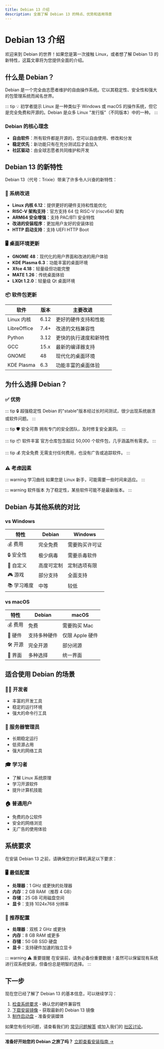 ```yaml
---
title: Debian 13 介绍
description: 全面了解 Debian 13 的特点、优势和适用场景
---
```


# Debian 13 介绍

欢迎来到 Debian 的世界！如果您是第一次接触 Linux，或者想了解 Debian 13 的新特性，这篇文章将为您提供全面的介绍。

## 什么是 Debian？

Debian 是一个完全由志愿者维护的自由操作系统。它以其稳定性、安全性和强大的包管理系统而闻名世界。

::: tip 💡 初学者提示
Linux 是一种类似于 Windows 或 macOS 的操作系统，但它是完全免费和开源的。Debian 是众多 Linux "发行版"（不同版本）中的一种。
:::

### Debian 的核心理念

- **自由软件**：所有软件都是开源的，您可以自由使用、修改和分发
- **稳定优先**：新功能只有在充分测试后才会加入
- **社区驱动**：由全球志愿者共同维护和开发

## Debian 13 的新特性

Debian 13（代号：Trixie）带来了许多令人兴奋的新特性：

### 🚀 系统改进

- **Linux 内核 6.12**：提供更好的硬件支持和性能优化
- **RISC-V 架构支持**：官方支持 64 位 RISC-V (riscv64) 架构
- **ARM64 安全增强**：支持 PAC/BTI 安全特性
- **改进的安装程序**：更加用户友好的安装体验
- **HTTP 启动支持**：支持 UEFI HTTP Boot

### 🖥️ 桌面环境更新

- **GNOME 48**：现代化的用户界面和改进的用户体验
- **KDE Plasma 6.3**：功能丰富的桌面环境
- **Xfce 4.18**：轻量级但功能完整
- **MATE 1.26**：传统桌面体验
- **LXQt 1.2.0**：轻量级 Qt 桌面环境

### 📦 软件包更新

| 软件 | 版本 | 主要改进 |
|------|------|----------|
| Linux 内核 | 6.12 | 更好的硬件支持和性能 |
| LibreOffice | 7.4+ | 改进的文档兼容性 |
| Python | 3.12 | 更快的执行速度和新特性 |
| GCC | 15.x | 最新的编译器支持 |
| GNOME | 48 | 现代化的桌面环境 |
| KDE Plasma | 6.3 | 功能丰富的桌面体验 |

## 为什么选择 Debian？

### ✅ 优势

::: tip 🔒 超强稳定性
Debian 的"stable"版本经过长时间测试，很少出现系统崩溃或软件问题。
:::

::: tip 🛡️ 安全可靠
拥有专门的安全团队，及时修复安全漏洞。
:::

::: tip 📦 软件丰富
官方仓库包含超过 50,000 个软件包，几乎涵盖所有需求。
:::

::: tip 💰 完全免费
无需支付任何费用，也没有广告或追踪软件。
:::

### ⚠️ 考虑因素

::: warning 学习曲线
如果您是 Linux 新手，可能需要一些时间来适应。
:::

::: warning 软件版本
为了稳定性，某些软件可能不是最新版本。
:::

## Debian 与其他系统的对比

### vs Windows

| 特性 | Debian | Windows |
|------|--------|---------|
| 💰 费用 | 完全免费 | 需要购买许可证 |
| 🔒 安全性 | 极少病毒 | 需要杀毒软件 |
| 🎨 自定义 | 高度可定制 | 定制选项有限 |
| 🎮 游戏 | 部分支持 | 全面支持 |
| 📚 学习难度 | 中等 | 较低 |

### vs macOS

| 特性 | Debian | macOS |
|------|--------|-------|
| 💰 费用 | 免费 | 需要购买 Mac |
| 🔧 硬件 | 支持多种硬件 | 仅限 Apple 硬件 |
| 🛠️ 开源 | 完全开源 | 部分闭源 |
| 🎨 界面 | 多种选择 | 统一界面 |

## 适合使用 Debian 的场景

### 👨‍💻 开发者
- 丰富的开发工具
- 稳定的运行环境
- 强大的命令行工具

### 🏢 服务器管理员
- 长期稳定运行
- 低资源占用
- 强大的网络工具

### 🎓 学习者
- 了解 Linux 系统原理
- 学习开源软件
- 提升计算机技能

### 🏠 普通用户
- 免费的办公软件
- 安全的网络浏览
- 无广告的使用体验

## 系统要求

在安装 Debian 13 之前，请确保您的计算机满足以下要求：

### 🖥️ 最低配置

- **处理器**：1 GHz 或更快的处理器
- **内存**：2 GB RAM（推荐 4 GB）
- **存储**：25 GB 可用磁盘空间
- **显卡**：支持 1024x768 分辨率

### 💪 推荐配置

- **处理器**：双核 2 GHz 或更快
- **内存**：8 GB RAM 或更多
- **存储**：50 GB SSD 硬盘
- **显卡**：支持硬件加速的独立显卡

::: warning ⚠️ 重要提醒
在安装前，请务必备份重要数据！虽然可以保留现有系统进行双系统安装，但备份总是明智的选择。
:::

## 下一步

现在您已经了解了 Debian 13 的基本信息，可以继续学习：

1. [检查系统要求](/basics/requirements) - 确认您的硬件兼容性
2. [下载安装镜像](/basics/download) - 获取最新的 Debian 13 镜像
3. [制作启动盘](/basics/bootable-media) - 准备安装媒体

如果您有任何问题，请查看我们的 [常见问题解答](/troubleshooting/faq) 或加入我们的 [社区讨论](/community)。

---

**准备好开始您的 Debian 之旅了吗？** [立即查看安装指南 →](/basics/installation) 